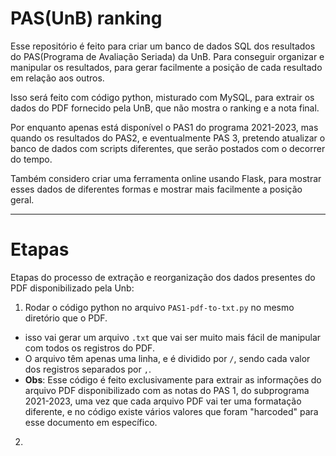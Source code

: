 # PAS(UnB) ranking
 Esse repositório é feito para criar um banco de dados SQL dos resultados do PAS(Programa de Avaliação Seriada) da UnB.
Para conseguir organizar e manipular os resultados,
 para gerar facilmente a posição de cada resultado em relação aos outros.

Isso será feito com código python, misturado com MySQL, para extrair os dados do PDF fornecido pela UnB, 
que não mostra o ranking e a nota final.

Por enquanto apenas está disponível o PAS1 do programa 2021-2023, mas quando os resultados do PAS2, e eventualmente
PAS 3, pretendo atualizar o banco de dados com scripts diferentes, que serão postados com o decorrer do tempo.

Também considero criar uma ferramenta online usando Flask, para mostrar esses dados de diferentes formas e
mostrar mais facilmente a posição geral.

---
# Etapas

Etapas do processo de extração e reorganização dos dados presentes do PDF disponibilizado pela Unb:

1. Rodar o código python no arquivo `PAS1-pdf-to-txt.py` no mesmo diretório que o PDF.

- isso vai gerar um arquivo `.txt` que vai ser muito mais fácil de manipular com todos os registros do PDF.
- O arquivo têm apenas uma linha, e é dividido por `/`, sendo cada valor dos registros separados por `,`.
- __Obs__: Esse código é feito exclusivamente para extrair as informações do arquivo PDF disponibilizado com as notas
do PAS 1, do subprograma 2021-2023, uma vez que cada arquivo PDF vai ter uma formatação diferente, e no código existe
vários valores que foram "harcoded" para esse documento em específico.

2.
